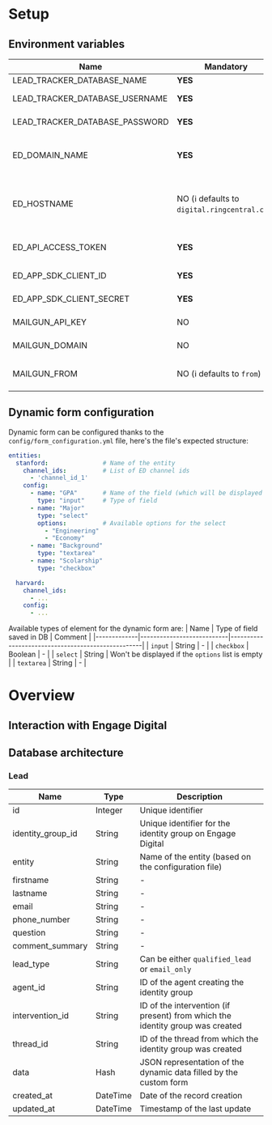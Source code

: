 # Setup

## Environment variables



| Name                            | Mandatory                                                       | Description                                                                                                                                                         |
|---------------------------------|-----------------------------------------------------------------|---------------------------------------------------------------------------------------------------------------------------------------------------------------------|
| LEAD_TRACKER_DATABASE_NAME      | **YES**                                                         | Name of the postgresql database                                                                                                                                     |
| LEAD_TRACKER_DATABASE_USERNAME  | **YES**                                                         | Username to connect to the postgresql database                                                                                                                      |
| LEAD_TRACKER_DATABASE_PASSWORD  | **YES**                                                         | Password to connect to the postgresql database                                                                                                                      |
| ED_DOMAIN_NAME                  | **YES**                                                         | Name of your Engage Digital domain (e.g. if your URL is **domain-test**.digital.ringcentral.com, then your domain name is **domain-test**)                          |
| ED_HOSTNAME                     | NO (:information_source: defaults to `digital.ringcentral.com`) | Hostname of your Engage Digital domain (e.g. if your URL is domain-test.**digital.ringcentral.com**, then your domain name is **digital.ringcentral.com**)          |
| ED_API_ACCESS_TOKEN             | **YES**                                                         | Engage Digital API access token (:warning: **must** have the `Read identities` or the `Update identities` permission)                                               |
| ED_APP_SDK_CLIENT_ID            | **YES**                                                         | ID of the application installed on Engage Digital                                                                                                                   |
| ED_APP_SDK_CLIENT_SECRET        | **YES**                                                         | Secret of the application installed on Engage Digital                                                                                                               |
| MAILGUN_API_KEY                 | NO                                                              | Mailgun API key (:warning: emails won't be sent if not specified)                                                                                                   |
| MAILGUN_DOMAIN                  | NO                                                              | Mailgun domain (:warning: emails won't be sent if not specified)                                                                                                    |
| MAILGUN_FROM                    | NO (:information_source: defaults to `from`)                    | Email address used to send emails. Emails will be sent by MAILGUN_FROM@MAILGUN_DOMAIN                                                                               |

## Dynamic form configuration

Dynamic form can be configured thanks to the `config/form_configuration.yml` file, here's the file's expected structure:

```yaml
entities:
  stanford:               # Name of the entity
    channel_ids:          # List of ED channel ids
      - 'channel_id_1'
    config:
      - name: "GPA"       # Name of the field (which will be displayed as a label in the form)
        type: "input"     # Type of field
      - name: "Major"
        type: "select"
        options:          # Available options for the select
          - "Engineering"
          - "Economy"
      - name: "Background"
        type: "textarea"
      - name: "Scolarship"
        type: "checkbox"

  harvard:
    channel_ids:
      - ...
    config:
      - ...
```

Available types of element for the dynamic form are:
| Name        | Type of field saved in DB | Comment                                           |
|-------------|---------------------------|---------------------------------------------------|
| `input`     | String                    | -                                                 |
| `checkbox`  | Boolean                   | -                                                 |
| `select`    | String                    | Won't be displayed if the `options` list is empty |
| `textarea`  | String                    | -                                                 |

# Overview

## Interaction with Engage Digital



## Database architecture

### Lead

| Name               | Type     | Description                                                                   |
|--------------------|----------|-------------------------------------------------------------------------------|
| id                 | Integer  | Unique identifier                                                             |
| identity_group_id  | String   | Unique identifier for the identity group on Engage Digital                    |
| entity             | String   | Name of the entity (based on the configuration file)                          |
| firstname          | String   | -                                                                             |
| lastname           | String   | -                                                                             |
| email              | String   | -                                                                             |
| phone_number       | String   | -                                                                             |
| question           | String   | -                                                                             |
| comment_summary    | String   | -                                                                             |
| lead_type          | String   | Can be either `qualified_lead` or `email_only`                                |
| agent_id           | String   | ID of the agent creating the identity group                                   |
| intervention_id    | String   | ID of the intervention (if present) from which the identity group was created |
| thread_id          | String   | ID of the thread from which the identity group was created                    |
| data               | Hash     | JSON representation of the dynamic data filled by the custom form             |
| created_at         | DateTime | Date of the record creation                                                   |
| updated_at         | DateTime | Timestamp of the last update                                                  |
